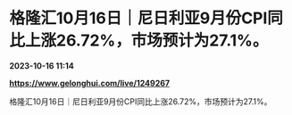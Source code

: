 # 格隆汇10月16日｜尼日利亚9月份CPI同比上涨26.72%，市场预计为27.1%。

**2023-10-16 11:14**

**https://www.gelonghui.com/live/1249267**

格隆汇10月16日｜尼日利亚9月份CPI同比上涨26.72%，市场预计为27.1%。